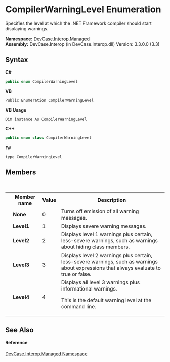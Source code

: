 # CompilerWarningLevel Enumeration
 

Specifies the level at which the .NET Framework compiler should start displaying warnings.

**Namespace:**&nbsp;<a href="N_DevCase_Interop_Managed">DevCase.Interop.Managed</a><br />**Assembly:**&nbsp;DevCase.Interop (in DevCase.Interop.dll) Version: 3.3.0.0 (3.3)

## Syntax

**C#**<br />
``` C#
public enum CompilerWarningLevel
```

**VB**<br />
``` VB
Public Enumeration CompilerWarningLevel
```

**VB Usage**<br />
``` VB Usage
Dim instance As CompilerWarningLevel
```

**C++**<br />
``` C++
public enum class CompilerWarningLevel
```

**F#**<br />
``` F#
type CompilerWarningLevel
```


## Members
&nbsp;<table><tr><th></th><th>Member name</th><th>Value</th><th>Description</th></tr><tr><td /><td target="F:DevCase.Interop.Managed.CompilerWarningLevel.None">**None**</td><td>0</td><td>Turns off emission of all warning messages.</td></tr><tr><td /><td target="F:DevCase.Interop.Managed.CompilerWarningLevel.Level1">**Level1**</td><td>1</td><td>Displays severe warning messages.</td></tr><tr><td /><td target="F:DevCase.Interop.Managed.CompilerWarningLevel.Level2">**Level2**</td><td>2</td><td>Displays level 1 warnings plus certain, less-severe warnings, such as warnings about hiding class members.</td></tr><tr><td /><td target="F:DevCase.Interop.Managed.CompilerWarningLevel.Level3">**Level3**</td><td>3</td><td>Displays level 2 warnings plus certain, less-severe warnings, such as warnings about expressions that always evaluate to true or false.</td></tr><tr><td /><td target="F:DevCase.Interop.Managed.CompilerWarningLevel.Level4">**Level4**</td><td>4</td><td>Displays all level 3 warnings plus informational warnings. 

 This is the default warning level at the command line.</td></tr></table>

## See Also


#### Reference
<a href="N_DevCase_Interop_Managed">DevCase.Interop.Managed Namespace</a><br />